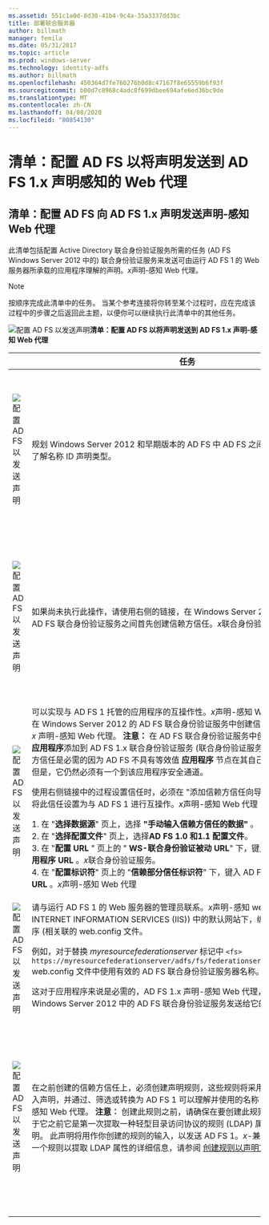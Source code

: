 ```yaml
---
ms.assetid: 551c1a0d-8d30-41b4-9c4a-35a3337dd3bc
title: 部署联合服务器
author: billmath
manager: femila
ms.date: 05/31/2017
ms.topic: article
ms.prod: windows-server
ms.technology: identity-adfs
ms.author: billmath
ms.openlocfilehash: 450364d7fe760276b0d8c47167f8e65559b6f93f
ms.sourcegitcommit: b00d7c8968c4adc8f699dbee694afe6ed36bc9de
ms.translationtype: MT
ms.contentlocale: zh-CN
ms.lasthandoff: 04/08/2020
ms.locfileid: "80854130"
---
```

# <a name="checklist-configuring-ad-fs-to-send-claims-to-an-ad-fs-1x-claims-aware-web-agent"></a>清单：配置 AD FS 以将声明发送到 AD FS 1.x 声明感知的 Web 代理

  
## <a name="checklist-configuring-ad-fs-to-send-claims-to-an-adfs1x-claims-aware-web-agent"></a>清单：配置 AD FS 向 AD FS 1.x 声明发送声明\-感知 Web 代理  
此清单包括配置 Active Directory 联合身份验证服务所需的任务 \(AD FS Windows Server 2012 中的\) 联合身份验证服务来发送可由运行 AD FS 1 的 Web 服务器所承载的应用程序理解的声明。*x*声明\-感知 Web 代理。  
  
> [!NOTE]  
> 按顺序完成此清单中的任务。 当某个参考连接将你转至某个过程时，应在完成该过程中的步骤之后返回此主题，以便你可以继续执行此清单中的其他任务。  
  
![配置 AD FS 以发送声明](media/2b05dce3-938f-4168-9b8f-1f4398cbdb9b.gif)**清单：配置 AD FS 以将声明发送到 AD FS 1.x 声明\-感知 Web 代理**  
  
||任务|参考|  
|-|--------|-------------|  
|![配置 AD FS 以发送声明](media/icon_checkboxo.gif)|规划 Windows Server 2012 和早期版本的 AD FS 中 AD FS 之间的互操作性，并详细了解名称 ID 声明类型。|![配置 AD FS 以发送](media/faa393df-4856-4431-9eda-4f4e5be72a90.gif)[与 AD FS 1.x 的互操作性计划](https://technet.microsoft.com/library/ff678040.aspx)|  
|![配置 AD FS 以发送声明](media/icon_checkboxo.gif)|如果尚未执行此操作，请使用右侧的链接，在 Windows Server 2012 和 AD FS 1 的 AD FS 联合身份验证服务之间首先创建信赖方信任。*x*联合身份验证服务。|[清单：配置 AD FS 向 AD FS 1.x 联合身份验证服务发送声明](Checklist--Configuring-AD-FS-to-Send-Claims-to-an-AD-FS-1.x-Federation-Service.md)|  
|![配置 AD FS 以发送声明](media/icon_checkboxo.gif)|可以实现与 AD FS 1 托管的应用程序的互操作性。*x*声明\-感知 Web 代理，你必须首先在 Windows Server 2012 的 AD FS 联合身份验证服务中创建信赖方信任，AD FS 1。 *x* 声明\-感知 Web 代理。 **注意：** 在 AD FS 联合身份验证服务中创建此信任等效于将新**应用程序**添加到 AD FS 1.x 联合身份验证服务 \(联合身份验证服务\\\\\\\)**信任策略**。 此信赖方信任是必需的因为 AD FS 不具有等效值 **应用程序** 节点在其自己的管理单元中\-中。 但是，它仍然必须有一个到该应用程序安全通道。<p>使用右侧链接中的过程设置信任时，必须在 "添加信赖方信任向导" 中执行以下操作，以将此信任设置为与 AD FS 1 进行互操作。*x*声明\-感知 Web 代理：<p>1. 在 "**选择数据源**" 页上，选择 **"手动输入信赖方信任的数据"** 。<br />2. 在 "**选择配置文件**" 页上，选择**AD FS 1.0 和1.1 配置文件**。<br />3. 在 "**配置 URL** " 页上的 " **WS\-联合身份验证被动 URL**" 下，键入 AD FS 1 中定义的**应用程序 URL** 。*x*联合身份验证服务。<br />4. 在 "**配置标识符**" 页上的 "**信赖部分信任标识符**" 下，键入 AD FS 1 中定义的**应用程序 URL** 。*x*声明\-感知 Web 代理|![配置 AD FS 以发送声明](media/faa393df-4856-4431-9eda-4f4e5be72a90.gif)[手动创建信赖方信任](../../ad-fs/operations/Create-a-Relying-Party-Trust.md)|  
|![配置 AD FS 以发送声明](media/icon_checkboxo.gif)|请与运行 AD FS 1 的 Web 服务器的管理员联系。*x*声明\-感知 web 代理，并让管理员在 INTERNET INFORMATION SERVICES \(IIS\)\) 中的默认网站下，编辑与声明\-感知应用程序 \(相关联的 web.config 文件。<p>例如，对于替换 *myresourcefederationserver* 标记中 `<fs> https://myresourcefederationserver/adfs/fs/federationserverservice.asmx</fs>` web.config 文件中使用有效的 AD FS 联合身份验证服务器名称。<p>这对于应用程序来说是必需的，AD FS 1.x 声明\-感知 Web 代理，以便能够使用从 Windows Server 2012 中的 AD FS 联合身份验证服务发送给它的声明。|N\/A|  
|![配置 AD FS 以发送声明](media/icon_checkboxo.gif)|在之前创建的信赖方信任上，必须创建声明规则，这些规则将采用从属性存储提取的传入声明，并通过、筛选或转换为 AD FS 1 可以理解并使用的名称 ID 声明类型。*x*声明\-感知 Web 代理。 **注意︰** 创建此规则之前，请确保在要创建此规则的声明规则集具有位于它之前它是第一次提取一种轻型目录访问协议的规则 \(LDAP\) 属性存储中的属性声明。 此声明将用作你创建的规则的输入，以发送 AD FS 1。*x*\-兼容声明。 有关如何创建一个规则以提取 LDAP 属性的详细信息，请参阅 [创建规则以声明方式发送 LDAP 属性](../../ad-fs/operations/Create-a-Rule-to-Send-LDAP-Attributes-as-Claims.md)。|![配置 AD FS 以发送声明](media/faa393df-4856-4431-9eda-4f4e5be72a90.gif)[创建一个规则以发送 AD FS 1.X 兼容声明](../../ad-fs/operations/Create-a-Rule-to-Send-an-AD-FS-1x-Compatible-Claim.md)|  
  

